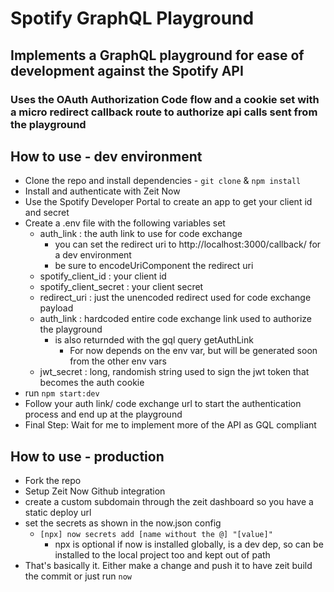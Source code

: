 # Spotify GraphQL Playground
## Implements a GraphQL playground for ease of development against the Spotify API

### Uses the OAuth Authorization Code flow and a cookie set with a micro redirect callback route to authorize api calls sent from the playground

## How to use - dev environment
- Clone the repo and install dependencies - `git clone` & `npm install`
- Install and authenticate with Zeit Now
- Use the Spotify Developer Portal to create an app to get your client id and secret
- Create a .env file with the following variables set
    - auth_link : the auth link to use for code exchange
        - you can set the redirect uri to http://localhost:3000/callback/ for a dev environment
        - be sure to encodeUriComponent the redirect uri
    - spotify_client_id : your client id
    - spotify_client_secret : your client secret
    - redirect_uri : just the unencoded redirect used for code exchange payload
    - auth_link : hardcoded entire code exchange link used to authorize the playground
        - is also returnded with the gql query getAuthLink
            - For now depends on the env var, but will be generated soon from the other env vars
    - jwt_secret : long, randomish string used to sign the jwt token that becomes the auth cookie
- run `npm start:dev`
- Follow your auth link/ code exchange url to start the authentication process and end up at the playground
- Final Step: Wait for me to implement more of the API as GQL compliant

## How to use - production
- Fork the repo
- Setup Zeit Now Github integration
- create a custom subdomain through the zeit dashboard so you have a static deploy url
- set the secrets as shown in the now.json config
    - `[npx] now secrets add [name without the @] "[value]"`
        - npx is optional if now is installed globally, is a dev dep, so can be installed to the local project too and kept out of path
- That's basically it. Either make a change and push it to have zeit build the commit or just run `now`
